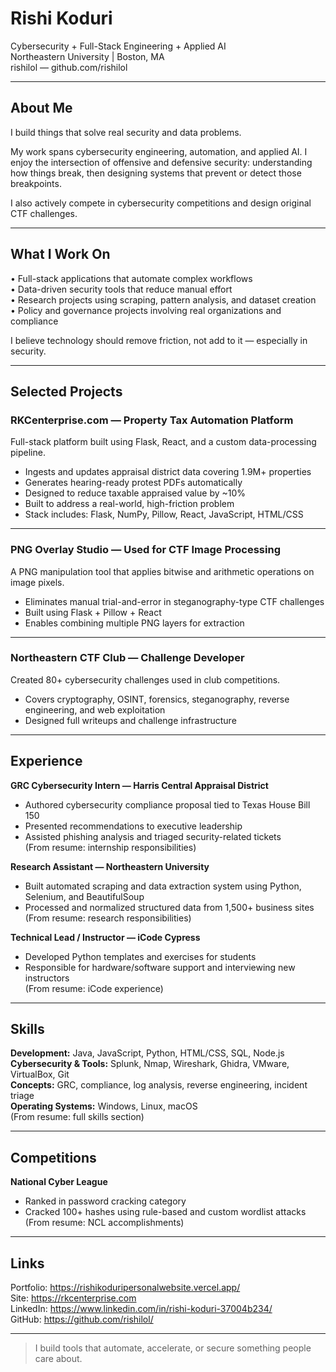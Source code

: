 # Rishi Koduri

Cybersecurity + Full-Stack Engineering + Applied AI  
Northeastern University | Boston, MA  
rishilol — github.com/rishilol

---

## About Me

I build things that solve real security and data problems.

My work spans cybersecurity engineering, automation, and applied AI. I enjoy the intersection of offensive and defensive security: understanding how things break, then designing systems that prevent or detect those breakpoints.

I also actively compete in cybersecurity competitions and design original CTF challenges.

---

## What I Work On

• Full-stack applications that automate complex workflows  
• Data-driven security tools that reduce manual effort  
• Research projects using scraping, pattern analysis, and dataset creation  
• Policy and governance projects involving real organizations and compliance

I believe technology should remove friction, not add to it — especially in security.

---

## Selected Projects

### RKCenterprise.com — Property Tax Automation Platform
Full-stack platform built using Flask, React, and a custom data-processing pipeline.

- Ingests and updates appraisal district data covering 1.9M+ properties
- Generates hearing-ready protest PDFs automatically
- Designed to reduce taxable appraised value by ~10%
- Built to address a real-world, high-friction problem
- Stack includes: Flask, NumPy, Pillow, React, JavaScript, HTML/CSS  

---

### PNG Overlay Studio — Used for CTF Image Processing
A PNG manipulation tool that applies bitwise and arithmetic operations on image pixels.

- Eliminates manual trial-and-error in steganography-type CTF challenges  
- Built using Flask + Pillow + React  
- Enables combining multiple PNG layers for extraction  

---

### Northeastern CTF Club — Challenge Developer
Created 80+ cybersecurity challenges used in club competitions.

- Covers cryptography, OSINT, forensics, steganography, reverse engineering, and web exploitation
- Designed full writeups and challenge infrastructure

---

## Experience

**GRC Cybersecurity Intern — Harris Central Appraisal District**  
- Authored cybersecurity compliance proposal tied to Texas House Bill 150  
- Presented recommendations to executive leadership  
- Assisted phishing analysis and triaged security-related tickets  
  (From resume: internship responsibilities) 

**Research Assistant — Northeastern University**  
- Built automated scraping and data extraction system using Python, Selenium, and BeautifulSoup  
- Processed and normalized structured data from 1,500+ business sites  
  (From resume: research responsibilities) 

**Technical Lead / Instructor — iCode Cypress**  
- Developed Python templates and exercises for students  
- Responsible for hardware/software support and interviewing new instructors  
  (From resume: iCode experience) 

---

## Skills

**Development:** Java, JavaScript, Python, HTML/CSS, SQL, Node.js  
**Cybersecurity & Tools:** Splunk, Nmap, Wireshark, Ghidra, VMware, VirtualBox, Git  
**Concepts:** GRC, compliance, log analysis, reverse engineering, incident triage  
**Operating Systems:** Windows, Linux, macOS  
(From resume: full skills section) 

---

## Competitions

**National Cyber League**  
- Ranked in password cracking category  
- Cracked 100+ hashes using rule-based and custom wordlist attacks  
  (From resume: NCL accomplishments) 

---

## Links

Portfolio: https://rishikoduripersonalwebsite.vercel.app/  
Site: https://rkcenterprise.com  
LinkedIn: https://www.linkedin.com/in/rishi-koduri-37004b234/  
GitHub: https://github.com/rishilol/

---

> I build tools that automate, accelerate, or secure something people care about.
